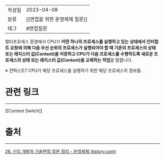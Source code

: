 |               |                       |
|:--------------|:----------------------|
|  작성일          |  2023-04-08  |
|    분류         |     [[면접을 위한 운영체제 질문]]                  |
| 태그            |    #면접질문                   |  

멀티프로세스 환경에서 CPU가 **어떤 하나의 프로세스를 실행하고 있는 상태에서 인터럽트 요청에 의해 다음 우선 순위의 프로세스가 실행되어야 할 때 기존의 프로세스의 상태 또는 레지스터 값(Context)을 저장하고 CPU가 다음 프로세스를 수행하도록 새로운 프로세스의 상태 또는 레지스터 값(Context)을 교체하는 작업**을 말합니다.

※ 컨텍스트? CPU가 해당 프로세스를 실행하기 위한 해당 프로세스의 정보들.

# 관련 링크
---
[[Context Switch]]


# 출처
---
[26. 신입 개발자 기술면접 질문 정리 - 운영체제 (tistory.com)](https://dev-coco.tistory.com/162)